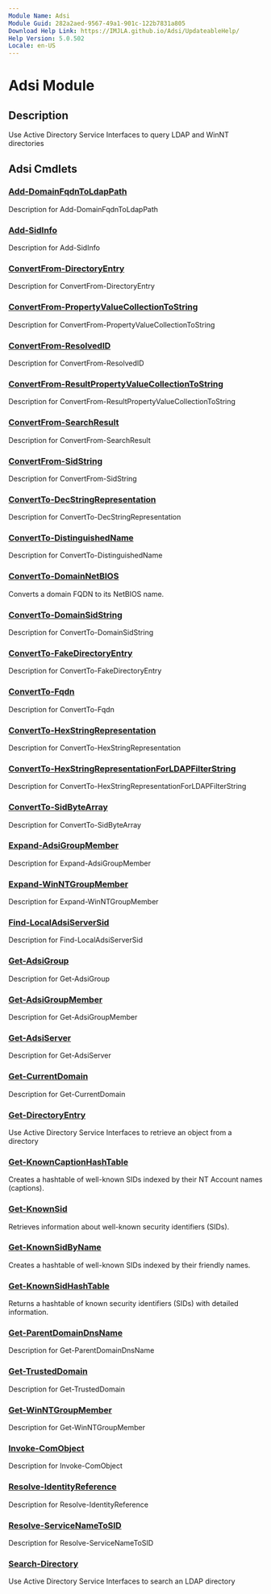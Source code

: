 ```yaml
---
Module Name: Adsi
Module Guid: 282a2aed-9567-49a1-901c-122b7831a805
Download Help Link: https://IMJLA.github.io/Adsi/UpdateableHelp/
Help Version: 5.0.502
Locale: en-US
---
```


# Adsi Module
## Description
Use Active Directory Service Interfaces to query LDAP and WinNT directories

## Adsi Cmdlets
### [Add-DomainFqdnToLdapPath](docs\en-US/Add-DomainFqdnToLdapPath.md)
Description for Add-DomainFqdnToLdapPath

### [Add-SidInfo](docs\en-US/Add-SidInfo.md)
Description for Add-SidInfo

### [ConvertFrom-DirectoryEntry](docs\en-US/ConvertFrom-DirectoryEntry.md)
Description for ConvertFrom-DirectoryEntry

### [ConvertFrom-PropertyValueCollectionToString](docs\en-US/ConvertFrom-PropertyValueCollectionToString.md)
Description for ConvertFrom-PropertyValueCollectionToString

### [ConvertFrom-ResolvedID](docs\en-US/ConvertFrom-ResolvedID.md)
Description for ConvertFrom-ResolvedID

### [ConvertFrom-ResultPropertyValueCollectionToString](docs\en-US/ConvertFrom-ResultPropertyValueCollectionToString.md)
Description for ConvertFrom-ResultPropertyValueCollectionToString

### [ConvertFrom-SearchResult](docs\en-US/ConvertFrom-SearchResult.md)
Description for ConvertFrom-SearchResult

### [ConvertFrom-SidString](docs\en-US/ConvertFrom-SidString.md)
Description for ConvertFrom-SidString

### [ConvertTo-DecStringRepresentation](docs\en-US/ConvertTo-DecStringRepresentation.md)
Description for ConvertTo-DecStringRepresentation

### [ConvertTo-DistinguishedName](docs\en-US/ConvertTo-DistinguishedName.md)
Description for ConvertTo-DistinguishedName

### [ConvertTo-DomainNetBIOS](docs\en-US/ConvertTo-DomainNetBIOS.md)
Converts a domain FQDN to its NetBIOS name.



### [ConvertTo-DomainSidString](docs\en-US/ConvertTo-DomainSidString.md)
Description for ConvertTo-DomainSidString

### [ConvertTo-FakeDirectoryEntry](docs\en-US/ConvertTo-FakeDirectoryEntry.md)
Description for ConvertTo-FakeDirectoryEntry

### [ConvertTo-Fqdn](docs\en-US/ConvertTo-Fqdn.md)
Description for ConvertTo-Fqdn

### [ConvertTo-HexStringRepresentation](docs\en-US/ConvertTo-HexStringRepresentation.md)
Description for ConvertTo-HexStringRepresentation

### [ConvertTo-HexStringRepresentationForLDAPFilterString](docs\en-US/ConvertTo-HexStringRepresentationForLDAPFilterString.md)
Description for ConvertTo-HexStringRepresentationForLDAPFilterString

### [ConvertTo-SidByteArray](docs\en-US/ConvertTo-SidByteArray.md)
Description for ConvertTo-SidByteArray

### [Expand-AdsiGroupMember](docs\en-US/Expand-AdsiGroupMember.md)
Description for Expand-AdsiGroupMember

### [Expand-WinNTGroupMember](docs\en-US/Expand-WinNTGroupMember.md)
Description for Expand-WinNTGroupMember

### [Find-LocalAdsiServerSid](docs\en-US/Find-LocalAdsiServerSid.md)
Description for Find-LocalAdsiServerSid

### [Get-AdsiGroup](docs\en-US/Get-AdsiGroup.md)
Description for Get-AdsiGroup

### [Get-AdsiGroupMember](docs\en-US/Get-AdsiGroupMember.md)
Description for Get-AdsiGroupMember

### [Get-AdsiServer](docs\en-US/Get-AdsiServer.md)
Description for Get-AdsiServer

### [Get-CurrentDomain](docs\en-US/Get-CurrentDomain.md)
Description for Get-CurrentDomain

### [Get-DirectoryEntry](docs\en-US/Get-DirectoryEntry.md)
Use Active Directory Service Interfaces to retrieve an object from a directory


### [Get-KnownCaptionHashTable](docs\en-US/Get-KnownCaptionHashTable.md)
Creates a hashtable of well-known SIDs indexed by their NT Account names (captions).


### [Get-KnownSid](docs\en-US/Get-KnownSid.md)
Retrieves information about well-known security identifiers (SIDs).



### [Get-KnownSidByName](docs\en-US/Get-KnownSidByName.md)
Creates a hashtable of well-known SIDs indexed by their friendly names.


### [Get-KnownSidHashTable](docs\en-US/Get-KnownSidHashTable.md)
Returns a hashtable of known security identifiers (SIDs) with detailed information.



### [Get-ParentDomainDnsName](docs\en-US/Get-ParentDomainDnsName.md)
Description for Get-ParentDomainDnsName

### [Get-TrustedDomain](docs\en-US/Get-TrustedDomain.md)
Description for Get-TrustedDomain

### [Get-WinNTGroupMember](docs\en-US/Get-WinNTGroupMember.md)
Description for Get-WinNTGroupMember

### [Invoke-ComObject](docs\en-US/Invoke-ComObject.md)
Description for Invoke-ComObject

### [Resolve-IdentityReference](docs\en-US/Resolve-IdentityReference.md)
Description for Resolve-IdentityReference

### [Resolve-ServiceNameToSID](docs\en-US/Resolve-ServiceNameToSID.md)
Description for Resolve-ServiceNameToSID

### [Search-Directory](docs\en-US/Search-Directory.md)
Use Active Directory Service Interfaces to search an LDAP directory



